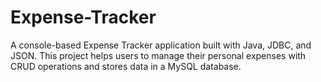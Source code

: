 # Expense-Tracker
A console-based Expense Tracker application built with Java, JDBC, and JSON. This project helps users to manage their personal expenses with CRUD operations and stores data in a MySQL database. 
